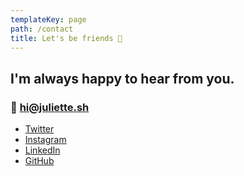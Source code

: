 ```yaml
---
templateKey: page
path: /contact
title: Let's be friends 👯‍
---
```


## I'm always happy to hear from you.

### 📮 hi@juliette.sh

* [Twitter](https://twitter.com/juliettepretot)
* [Instagram](http://instagram.com/juliettepretot)
* [LinkedIn](https://www.linkedin.com/in/juliette-prétot-2a9530a5/)
* [GitHub](https://github.com/juliettepretot)
